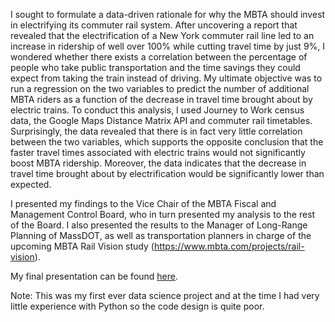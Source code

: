 I sought to formulate a data-driven rationale for why the MBTA should invest in electrifying its commuter rail system. After uncovering a report that revealed that the electrification of a New York commuter rail line led to an increase in ridership of well over 100% while cutting travel time by just 9%, I wondered whether there exists a correlation between the percentage of people who take public transportation and the time savings they could expect from taking the train instead of driving. My ultimate objective was to run a regression on the two variables to predict the number of additional MBTA riders as a function of the decrease in travel time brought about by electric trains. To conduct this analysis, I used Journey to Work census data, the Google Maps Distance Matrix API and commuter rail timetables. Surprisingly, the data revealed that there is in fact very little correlation between the two variables, which supports the opposite conclusion that the faster travel times associated with electric trains would not significantly boost MBTA ridership. Moreover, the data indicates that the decrease in travel time brought about by electrification would be significantly lower than expected.

I presented my findings to the Vice Chair of the MBTA Fiscal and Management Control Board, who in turn presented my analysis to the rest of the Board. I also presented the results to the Manager of Long-Range Planning of MassDOT, as well as transportation planners in charge of the upcoming MBTA Rail Vision study (https://www.mbta.com/projects/rail-vision). 

My final presentation can be found [here](https://github.com/williamfried/MBTA-Commuter-Rail-Analysis/blob/master/massDOT_presentation.pdf).

Note: This was my first ever data science project and at the time I had very little experience with Python so the code design is quite poor.
